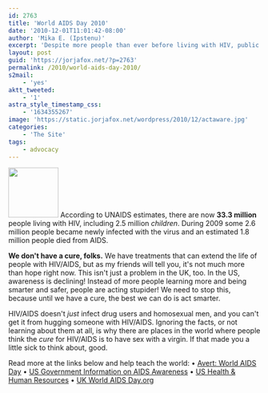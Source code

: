 ```yaml
---
id: 2763
title: 'World AIDS Day 2010'
date: '2010-12-01T11:01:42-08:00'
author: 'Mika E. (Ipstenu)'
excerpt: 'Despite more people than ever before living with HIV, public awareness and knowledge is declining. December First is World AIDS Day. Let''s act aware and teach the world!'
layout: post
guid: 'https://jorjafox.net/?p=2763'
permalink: /2010/world-aids-day-2010/
s2mail:
    - 'yes'
aktt_tweeted:
    - '1'
astra_style_timestamp_css:
    - '1634355267'
image: 'https://static.jorjafox.net/wordpress/2010/12/actaware.jpg'
categories:
    - 'The Site'
tags:
    - advocacy
---
```


<img src="//static.jorjafox.net/wordpress/2010/12/actaware-100x100.jpg" alt="" title="actaware" width="100" height="100" class="alignleft size-thumbnail wp-image-2764" /> According to UNAIDS estimates, there are now <strong>33.3 million</strong> people living with HIV, including 2.5 million <em>children</em>. During 2009 some 2.6 million people became newly infected with the virus and an estimated 1.8 million people died from AIDS.

<strong>We don't have a cure, folks.</strong>  We have treatments that can extend the life of people with HIV/AIDS, but as my friends will tell you, it's not much more than hope right now.  This isn't just a problem in the UK, too. In the US, awareness is declining!  Instead of more people learning more and being smarter and safer, people are acting stupider!  We need to stop this, because until we have a cure, the best we can do is act smarter.

HIV/AIDS doesn't <em>just</em> infect drug users and homosexual men, and you can't get it from hugging someone with HIV/AIDS.  Ignoring the facts, or not learning about them at all, is why there are places in the world where people think the <em>cure</em> for HIV/AIDS is to have sex with a virgin. If that made you a little sick to think about, good.  

Read more at the links below and help teach the world:
&bull; <a href="http://www.avert.org/world-aids-day.htm">Avert: World AIDS Day</a>
&bull; <a href="http://aids.gov/">US Government Information on AIDS Awareness</a>
&bull; <a href="http://minorityhealth.hhs.gov/templates/browse.aspx?lvl=3&lvlid=360">US Health & Human Resources</a>
&bull; <a href="http://www.worldaidsday.org">UK World AIDS Day.org</a>